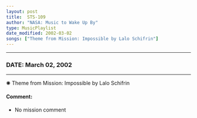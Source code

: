 ```yaml
---
layout: post
title:  STS-109
author: "NASA: Music to Wake Up By"
type: MusicPlaylist
date_modified: 2002-03-02
songs: ["Theme from Mission: Impossible by Lalo Schifrin"]
---
```


----
### DATE: March 02, 2002
----
✺ Theme from Mission: Impossible by Lalo Schifrin

#### Comment:
* No mission comment



<br/>
<center>
	<a target="_blank"
	   href="https://twitter.com/intent/tweet?hashtags=Space,NASA,Playlist,NASAWakeupCalls,SpaceProgram&text={{ page.author}}, '{{ page.songs.first }}' {{ page.title }}, {{ page.date | date: '%B %d, %Y' }}. {{ site.url }}{{ page.url }}&via=nasawakeupcalls"><i class="fab fa-twitter" alt="Tweet this page" style="font-size: 1.3em;"></i></a>
	&nbsp; 	<i class="fas fa-user-astronaut" style="font-size: 1.5em;"></i> &nbsp;
    <a type="amzn" search="'Theme from Mission: Impossible by Lalo Schifrin'" category="popular music">
    <i class="fab fa-amazon" style="font-size: 1.3em;"></i></a>
</center>
